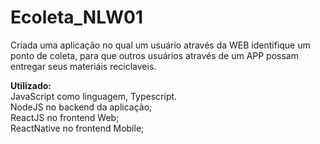 # Ecoleta_NLW01

Criada uma aplicação no qual um usuário através da WEB identifique um ponto de coleta, para que outros usuários através de um APP possam entregar seus materiáis reciclaveis.

<b>Utilizado:</b><br/>
JavaScript como linguagem, Typescript.<br/>
NodeJS no backend da aplicação;<br/>
ReactJS no frontend Web;<br/>
ReactNative no frontend Mobile;<br/>
